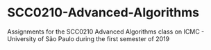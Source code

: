 # SCC0210-Advanced-Algorithms
Assignments for the SCC0210 Advanced Algorithms class on ICMC - University of São Paulo during the first semester of 2019
